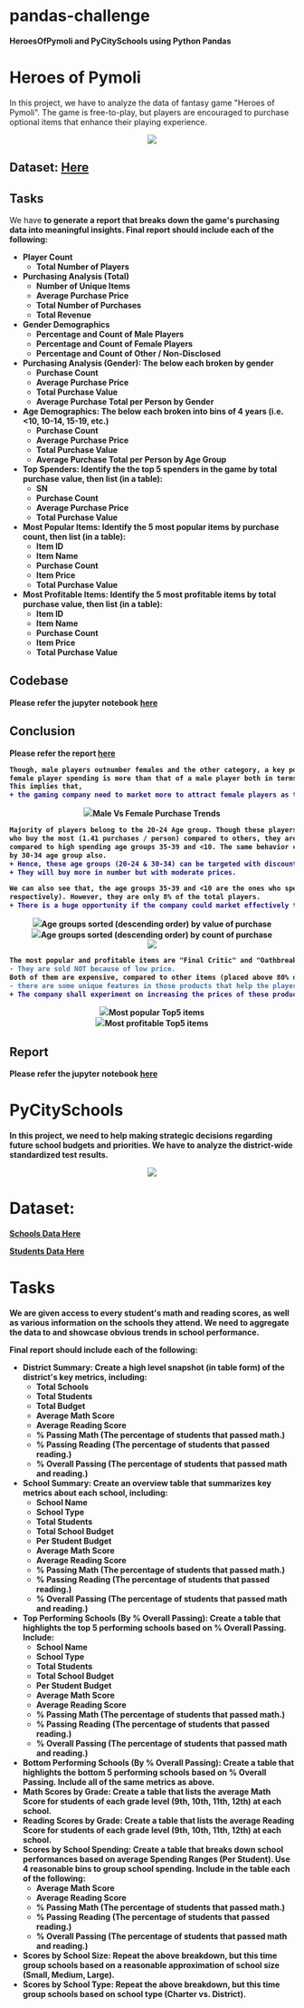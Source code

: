 
# pandas-challenge
<strong>HeroesOfPymoli and  PyCitySchools using Python Pandas</strong>

# Heroes of Pymoli
In this project, we have to analyze the data of fantasy game "Heroes of Pymoli". The game is free-to-play, but players are encouraged to purchase optional items that enhance their playing experience. 

<div style="text-align:center"><img src="images/Pymoli_photo1.png"></div>

## Dataset:  <a href="HeroesOfPymoli/Resources/purchase_data.csv">Here</a>

## Tasks
We have <strong>to generate a report that breaks down the game's purchasing data into meaningful insights.<strong>
Final report should include each of the following:

- Player Count
  - Total Number of Players
- Purchasing Analysis (Total)
  - Number of Unique Items
  - Average Purchase Price
  - Total Number of Purchases
  - Total Revenue
- Gender Demographics
  - Percentage and Count of Male Players
  - Percentage and Count of Female Players
  - Percentage and Count of Other / Non-Disclosed
- Purchasing Analysis (Gender): The below each broken by gender
  - Purchase Count
  - Average Purchase Price
  - Total Purchase Value
  - Average Purchase Total per Person by Gender
- Age Demographics: The below each broken into bins of 4 years (i.e. <10, 10-14, 15-19, etc.)
  - Purchase Count
  - Average Purchase Price
  - Total Purchase Value
  - Average Purchase Total per Person by Age Group
- Top Spenders: Identify the the top 5 spenders in the game by total purchase value, then list (in a table):
  - SN
  - Purchase Count
  - Average Purchase Price
  - Total Purchase Value
- Most Popular Items: Identify the 5 most popular items by purchase count, then list (in a table):
  - Item ID
  - Item Name
  - Purchase Count
  - Item Price
  - Total Purchase Value
- Most Profitable Items: Identify the 5 most profitable items by total purchase value, then list (in a table):
  - Item ID
  - Item Name
  - Purchase Count
  - Item Price
  - Total Purchase Value
  
 ## Codebase
 Please refer the jupyter notebook <a href="HeroesOfPymoli/HeroesOfPymoli.ipynb">here</a>
 
 ## Conclusion
 
 Please refer the report <a href="HeroesOfPymoli/Report-Pymoli.docx">here</a>
 
``` diff
Though, male players outnumber females and the other category, a key point to note here is that average 
female player spending is more than that of a male player both in terms of purchase value and count. 
This implies that,  
+ the gaming company need to market more to attract female players as they tend to purchase more.

```
<div style="text-align:center"><img src="images/Pymoli_table1.png">Male Vs Female Purchase Trends</div>
 
``` diff
Majority of players belong to the 20-24 Age group. Though these players are the ones
who buy the most (1.41 purchases / person) compared to others, they are buying cheaper
compared to high spending age groups 35-39 and <10. The same behavior can be observed
by 30-34 age group also. 
+ Hence, these age groups (20-24 & 30-34) can be targeted with discounts. 
+ They will buy more in number but with moderate prices. 

We can also see that, the age groups 35-39 and <10 are the ones who spend the most (4.76 and 4.54 per person
respectively). However, they are only 8% of the total players. 
+ There is a huge opportunity if the company could market effectively to attract these groups as they tend to purchase more.
```
<div style="text-align:center"><img src="images/Pymoli_table2.png">Age groups sorted (descending order) by value of purchase</div>
<div style="text-align:center"><img src="images/Pymoli_table3.png">Age groups sorted (descending order) by count of purchase</div>

<div style="text-align:center"><img src="images/Pymoli_photo2.png"></div>

``` diff
The most popular and profitable items are "Final Critic" and "Oathbreaker, Last Hope of the Breaking Storm". 
- They are sold NOT because of low price. 
Both of them are expensive, compared to other items (placed above 80% of all product prices). Still, players are buying them considerably; means, 
- there are some unique features in those products that help the players cross certain stages or achieve some popular targets. 
+ The company shall experiment on increasing the prices of these products, also introduce products with similar features and price ranges.
```
<div style="text-align:center"><img src="images/Pymoli_table4.png">Most popular Top5 items</div>
<div style="text-align:center"><img src="images/Pymoli_table5.png">Most profitable Top5 items</div> 
 
## Report
Please refer the jupyter notebook <a href="HeroesOfPymoli/Report-Pymoli.docx">here</a>
 
 # PyCitySchools
 In this project, we need to help making strategic decisions regarding future school budgets and priorities. We have to analyze the district-wide standardized test results. 
 <div style="text-align:center"><img src="images/Pycity_photo1.png"></div>
 
# Dataset:  
<p><a href="PyCitySchools/Resources/schools_complete.csv">Schools Data Here</a></p>
<p><a href="PyCitySchools/Resources/students_complete.csv">Students Data Here</a></p>

# Tasks
We are given access to every student's math and reading scores, as well as various information on the schools they attend. We need <strong>to aggregate the data to and showcase obvious trends in school performance.</strong>

Final report should include each of the following:

- District Summary: Create a high level snapshot (in table form) of the district's key metrics, including:
  - Total Schools
  - Total Students
  - Total Budget
  - Average Math Score
  - Average Reading Score
  - % Passing Math (The percentage of students that passed math.)
  - % Passing Reading (The percentage of students that passed reading.)
  - % Overall Passing (The percentage of students that passed math and reading.)
- School Summary: Create an overview table that summarizes key metrics about each school, including:
  - School Name
  - School Type
  - Total Students
  - Total School Budget
  - Per Student Budget
  - Average Math Score
  - Average Reading Score
  - % Passing Math (The percentage of students that passed math.)
  - % Passing Reading (The percentage of students that passed reading.)
  - % Overall Passing (The percentage of students that passed math and reading.)
- Top Performing Schools (By % Overall Passing): Create a table that highlights the top 5 performing schools based on % Overall Passing. Include:
  - School Name
  - School Type
  - Total Students
  - Total School Budget
  - Per Student Budget
  - Average Math Score
  - Average Reading Score
  - % Passing Math (The percentage of students that passed math.)
  - % Passing Reading (The percentage of students that passed reading.)
  - % Overall Passing (The percentage of students that passed math and reading.)
- Bottom Performing Schools (By % Overall Passing): Create a table that highlights the bottom 5 performing schools based on % Overall Passing. Include all of the same metrics as above.
- Math Scores by Grade: Create a table that lists the average Math Score for students of each grade level (9th, 10th, 11th, 12th) at each school.
- Reading Scores by Grade: Create a table that lists the average Reading Score for students of each grade level (9th, 10th, 11th, 12th) at each school.
- Scores by School Spending: Create a table that breaks down school performances based on average Spending Ranges (Per Student). Use 4 reasonable bins to group school spending. Include in the table each of the following:
  - Average Math Score
  - Average Reading Score
  - % Passing Math (The percentage of students that passed math.)
  - % Passing Reading (The percentage of students that passed reading.)
  - % Overall Passing (The percentage of students that passed math and reading.)
- Scores by School Size: Repeat the above breakdown, but this time group schools based on a reasonable approximation of school size (Small, Medium, Large).
- Scores by School Type: Repeat the above breakdown, but this time group schools based on school type (Charter vs. District).
